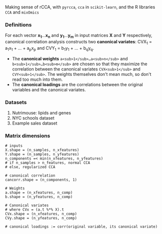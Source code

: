 Making sense of rCCA, with `pyrcca`, `cca` in `scikit-learn`, and the R libraries `CCA` and `mixOmics`

### Definitions

For each vector **x<sub>1</sub>**...**x<sub>n</sub>** and **y<sub>1</sub>**...**y<sub>m</sub>** in input matrices **X** and **Y** respectively, canonical correlation analysis constructs two **canonical variates**: CVX<sub>1</sub> = a<sub>1</sub>x<sub>1</sub> + … + a<sub>p</sub>x<sub>p</sub> and CVY<sub>1</sub> = b<sub>1</sub>y<sub>1</sub> + … + b<sub>q</sub>y<sub>q</sub>. 

* The **canonical weights** `a<sub>1</sub>…a<sub>n</sub>` and `b<sub>1</sub>…b<sub>m</sub>` are chosen so that they maximize the correlation between the canonical variates `CVX<sub>1</sub>` and `CVY<sub>1</sub>`. The weights themselves don't mean much, so don't read too much into them. 
* The **canonical loadings** are the correlations between the original variables and the canonical variates. 



### Datasets

1. Nutrimouse: lipids and genes
2. NYC schools dataset
3. Example sales dataset

### Matrix dimensions

```
# inputs
X.shape = (n_samples, n_xfeatures)
Y.shape = (n_samples, n_yfeatures)
n_components =< min(n_xfeatures, n_yfeatures)
# if n_samples > n_features, normal CCA
# else, regularized CCA

# canonical correlation
cancorr.shape = (n_components, 1)

# Weights
a.shape = (n_xfeatures, n_comp)
b.shape = (n_yfeatures, n_comp)

# Canonical variates
# where CVx = (a.t %*% X).t
CVx.shape = (n_xfeatures, n_comp)
CVy.shape = (n_yfeatures, n_comp)

# canonical loadings := corr(original variable, its canonical variate)

```